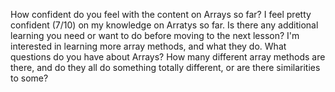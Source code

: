 How confident do you feel with the content on Arrays so far?
I feel pretty confident (7/10) on my knowledge on Arratys so far.
Is there any additional learning you need or want to do before moving to the next lesson?
I'm interested in learning more array methods, and what they do.
What questions do you have about Arrays?
How many different array methods are there, and do they all do something totally different, or are there similarities to some?